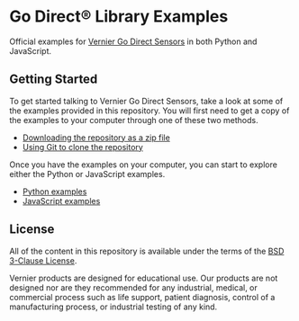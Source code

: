 # Go Direct® Library Examples

Official examples for [Vernier Go Direct Sensors](https://www.vernier.com/products/sensors/go-direct-sensors) in both Python and JavaScript.

## Getting Started

To get started talking to Vernier Go Direct Sensors, take a look at some of the examples provided in this repository. You will first need to get a copy of the examples to your computer through one of these two methods.
- [Downloading the repository as a zip file](https://github.com/VernierST/godirect-examples/archive/main.zip)
- [Using Git to clone the repository](https://github.com/VernierST/godirect-examples.git)

Once you have the examples on your computer, you can start to explore either the Python or JavaScript examples.

- [Python examples](./python)
- [JavaScript examples](./javascript)

## License

All of the content in this repository is available under the terms of the [BSD 3-Clause License](./LICENSE).

Vernier products are designed for educational use. Our products are not designed nor are they recommended for any industrial, medical, or commercial process such as life support, patient diagnosis, control of a manufacturing process, or industrial testing of any kind.


